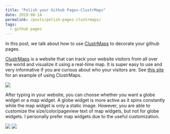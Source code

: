 ```yaml
---
title: "Polish your Github Pages-ClustrMaps"
date: 2019-08-14
permalink: /posts/polish-pages-clustrmaps/
tags:
  - github pages
---
```


In this post, we talk about how to use [ClustrMaps](https://clustrmaps.com/) to decorate your github pages.

[ClustrMaps](https://clustrmaps.com/) is a website that can track your website visitors from all over the world and visualize it using a real-time map. It is super easy to use and very informative if you are curious about who your visitors are. See [this site](https://williamlwj.github.io/About) for an example of using ClustrMaps.  

<img src='https://williamlwj.github.io/About/images/post_images/clustrmap_website.png'> 

After typing in your website, you can choose whether you want a globe widget or a map widget. A globe widget is more active as it spins constantly while the map widget is only a static image. However, you are able to customize the size/color/pageview text of map widgets, but not for globe widgets. I personally prefer map widgets due to the useful customization. 

<img src='https://williamlwj.github.io/About/images/post_images/globe_widget.png'>  
<img src='https://williamlwj.github.io/About/images/post_images/map_widget.png'> 
